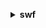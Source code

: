**<details ><summary style="color:none;">swf</summary><blockquote>**

- **<details><summary style="color:none;"><b><u>count-closed-workflow-executions</b></u></summary><blockquote>**

  * **<p style="color:none;">--domain</p>**
  * **<p style="color:none;">--start-time-filter</p>**
  * **<p style="color:none;">--close-time-filter</p>**
  * **<p style="color:none;">--execution-filter</p>**
  * **<p style="color:none;">--type-filter</p>**
  * **<p style="color:none;">--tag-filter</p>**
  * **<p style="color:none;">--close-status-filter</p>**
  * **<p style="color:none;">--cli-input-json</p>**
  * **<p style="color:none;">--cli-input-yaml</p>**
  * **<p style="color:none;">--generate-cli-skeleton</p>**

  </br>

  <p style="color:red;">Description</p>

  </br>

  ## **Examples**

  ```bash

  ```
  ```json

  ```

  </br>

- **<details><summary style="color:none;"><b><u>count-open-workflow-executions</b></u></summary><blockquote>**

  * **<p style="color:none;">--domain</p>**
  * **<p style="color:none;">--start-time-filter</p>**
  * **<p style="color:none;">--type-filter</p>**
  * **<p style="color:none;">--tag-filter</p>**
  * **<p style="color:none;">--execution-filter</p>**
  * **<p style="color:none;">--cli-input-json</p>**
  * **<p style="color:none;">--cli-input-yaml</p>**
  * **<p style="color:none;">--generate-cli-skeleton</p>**

  </br>

  <p style="color:red;">Description</p>

  </br>

  ## **Examples**

  ```bash

  ```
  ```json

  ```

  </br>

- **<details><summary style="color:none;"><b><u>count-pending-activity-tasks</b></u></summary><blockquote>**

  * **<p style="color:none;">--domain</p>**
  * **<p style="color:none;">--task-list</p>**
  * **<p style="color:none;">--cli-input-json</p>**
  * **<p style="color:none;">--cli-input-yaml</p>**
  * **<p style="color:none;">--generate-cli-skeleton</p>**

  </br>

  <p style="color:red;">Description</p>

  </br>

  ## **Examples**

  ```bash

  ```
  ```json

  ```

  </br>

- **<details><summary style="color:none;"><b><u>count-pending-decision-tasks</b></u></summary><blockquote>**

  * **<p style="color:none;">--domain</p>**
  * **<p style="color:none;">--task-list</p>**
  * **<p style="color:none;">--cli-input-json</p>**
  * **<p style="color:none;">--cli-input-yaml</p>**
  * **<p style="color:none;">--generate-cli-skeleton</p>**

  </br>

  <p style="color:red;">Description</p>

  </br>

  ## **Examples**

  ```bash

  ```
  ```json

  ```

  </br>

- **<details><summary style="color:none;"><b><u>deprecate-activity-type</b></u></summary><blockquote>**

  * **<p style="color:none;">--domain</p>**
  * **<p style="color:none;">--activity-type</p>**
  * **<p style="color:none;">--cli-input-json</p>**
  * **<p style="color:none;">--cli-input-yaml</p>**
  * **<p style="color:none;">--generate-cli-skeleton</p>**

  </br>

  <p style="color:red;">Description</p>

  </br>

  ## **Examples**

  ```bash

  ```
  ```json

  ```

  </br>

- **<details><summary style="color:none;"><b><u>deprecate-domain</b></u></summary><blockquote>**

  * **<p style="color:none;">--name</p>**
  * **<p style="color:none;">--cli-input-json</p>**
  * **<p style="color:none;">--cli-input-yaml</p>**
  * **<p style="color:none;">--generate-cli-skeleton</p>**

  </br>

  <p style="color:red;">Description</p>

  </br>

  ## **Examples**

  ```bash

  ```
  ```json

  ```

  </br>

- **<details><summary style="color:none;"><b><u>deprecate-workflow-type</b></u></summary><blockquote>**

  * **<p style="color:none;">--domain</p>**
  * **<p style="color:none;">--workflow-type</p>**
  * **<p style="color:none;">--cli-input-json</p>**
  * **<p style="color:none;">--cli-input-yaml</p>**
  * **<p style="color:none;">--generate-cli-skeleton</p>**

  </br>

  <p style="color:red;">Description</p>

  </br>

  ## **Examples**

  ```bash

  ```
  ```json

  ```

  </br>

- **<details><summary style="color:none;"><b><u>describe-activity-type</b></u></summary><blockquote>**

  * **<p style="color:none;">--domain</p>**
  * **<p style="color:none;">--activity-type</p>**
  * **<p style="color:none;">--cli-input-json</p>**
  * **<p style="color:none;">--cli-input-yaml</p>**
  * **<p style="color:none;">--generate-cli-skeleton</p>**

  </br>

  <p style="color:red;">Description</p>

  </br>

  ## **Examples**

  ```bash

  ```
  ```json

  ```

  </br>

- **<details><summary style="color:none;"><b><u>describe-domain</b></u></summary><blockquote>**

  * **<p style="color:none;">--name</p>**
  * **<p style="color:none;">--cli-input-json</p>**
  * **<p style="color:none;">--cli-input-yaml</p>**
  * **<p style="color:none;">--generate-cli-skeleton</p>**

  </br>

  <p style="color:red;">Description</p>

  </br>

  ## **Examples**

  ```bash

  ```
  ```json

  ```

  </br>

- **<details><summary style="color:none;"><b><u>describe-workflow-execution</b></u></summary><blockquote>**

  * **<p style="color:none;">--domain</p>**
  * **<p style="color:none;">--execution</p>**
  * **<p style="color:none;">--cli-input-json</p>**
  * **<p style="color:none;">--cli-input-yaml</p>**
  * **<p style="color:none;">--generate-cli-skeleton</p>**

  </br>

  <p style="color:red;">Description</p>

  </br>

  ## **Examples**

  ```bash

  ```
  ```json

  ```

  </br>

- **<details><summary style="color:none;"><b><u>describe-workflow-type</b></u></summary><blockquote>**

  * **<p style="color:none;">--domain</p>**
  * **<p style="color:none;">--workflow-type</p>**
  * **<p style="color:none;">--cli-input-json</p>**
  * **<p style="color:none;">--cli-input-yaml</p>**
  * **<p style="color:none;">--generate-cli-skeleton</p>**

  </br>

  <p style="color:red;">Description</p>

  </br>

  ## **Examples**

  ```bash

  ```
  ```json

  ```

  </br>

- **<details><summary style="color:none;"><b><u>get-workflow-execution-history</b></u></summary><blockquote>**

  * **<p style="color:none;">--domain</p>**
  * **<p style="color:none;">--execution</p>**
  * **<p style="color:none;">--reverse-order</p>**
  * **<p style="color:none;">--no-reverse-order</p>**
  * **<p style="color:none;">--cli-input-json</p>**
  * **<p style="color:none;">--cli-input-yaml</p>**
  * **<p style="color:none;">--starting-token</p>**
  * **<p style="color:none;">--page-size</p>**
  * **<p style="color:none;">--max-items</p>**
  * **<p style="color:none;">--generate-cli-skeleton</p>**

  </br>

  <p style="color:red;">Description</p>

  </br>

  ## **Examples**

  ```bash

  ```
  ```json

  ```

  </br>

- **<details><summary style="color:none;"><b><u>help</b></u></summary><blockquote>**

  * **<p style="color:none;"></p>**

  </br>

  <p style="color:red;">Description</p>

  </br>

  ## **Examples**

  ```bash

  ```
  ```json

  ```

  </br>

- **<details><summary style="color:none;"><b><u>list-activity-types</b></u></summary><blockquote>**

  * **<p style="color:none;">--domain</p>**
  * **<p style="color:none;">--name</p>**
  * **<p style="color:none;">--registration-status</p>**
  * **<p style="color:none;">--reverse-order</p>**
  * **<p style="color:none;">--no-reverse-order</p>**
  * **<p style="color:none;">--cli-input-json</p>**
  * **<p style="color:none;">--cli-input-yaml</p>**
  * **<p style="color:none;">--starting-token</p>**
  * **<p style="color:none;">--page-size</p>**
  * **<p style="color:none;">--max-items</p>**
  * **<p style="color:none;">--generate-cli-skeleton</p>**

  </br>

  <p style="color:red;">Description</p>

  </br>

  ## **Examples**

  ```bash

  ```
  ```json

  ```

  </br>

- **<details><summary style="color:none;"><b><u>list-closed-workflow-executions</b></u></summary><blockquote>**

  * **<p style="color:none;">--domain</p>**
  * **<p style="color:none;">--start-time-filter</p>**
  * **<p style="color:none;">--close-time-filter</p>**
  * **<p style="color:none;">--execution-filter</p>**
  * **<p style="color:none;">--close-status-filter</p>**
  * **<p style="color:none;">--type-filter</p>**
  * **<p style="color:none;">--tag-filter</p>**
  * **<p style="color:none;">--reverse-order</p>**
  * **<p style="color:none;">--no-reverse-order</p>**
  * **<p style="color:none;">--cli-input-json</p>**
  * **<p style="color:none;">--cli-input-yaml</p>**
  * **<p style="color:none;">--starting-token</p>**
  * **<p style="color:none;">--page-size</p>**
  * **<p style="color:none;">--max-items</p>**
  * **<p style="color:none;">--generate-cli-skeleton</p>**

  </br>

  <p style="color:red;">Description</p>

  </br>

  ## **Examples**

  ```bash

  ```
  ```json

  ```

  </br>

- **<details><summary style="color:none;"><b><u>list-domains</b></u></summary><blockquote>**

  * **<p style="color:none;">--registration-status</p>**
  * **<p style="color:none;">--reverse-order</p>**
  * **<p style="color:none;">--no-reverse-order</p>**
  * **<p style="color:none;">--cli-input-json</p>**
  * **<p style="color:none;">--cli-input-yaml</p>**
  * **<p style="color:none;">--starting-token</p>**
  * **<p style="color:none;">--page-size</p>**
  * **<p style="color:none;">--max-items</p>**
  * **<p style="color:none;">--generate-cli-skeleton</p>**

  </br>

  <p style="color:red;">Description</p>

  </br>

  ## **Examples**

  ```bash

  ```
  ```json

  ```

  </br>

- **<details><summary style="color:none;"><b><u>list-open-workflow-executions</b></u></summary><blockquote>**

  * **<p style="color:none;">--domain</p>**
  * **<p style="color:none;">--start-time-filter</p>**
  * **<p style="color:none;">--type-filter</p>**
  * **<p style="color:none;">--tag-filter</p>**
  * **<p style="color:none;">--reverse-order</p>**
  * **<p style="color:none;">--no-reverse-order</p>**
  * **<p style="color:none;">--execution-filter</p>**
  * **<p style="color:none;">--cli-input-json</p>**
  * **<p style="color:none;">--cli-input-yaml</p>**
  * **<p style="color:none;">--starting-token</p>**
  * **<p style="color:none;">--page-size</p>**
  * **<p style="color:none;">--max-items</p>**
  * **<p style="color:none;">--generate-cli-skeleton</p>**

  </br>

  <p style="color:red;">Description</p>

  </br>

  ## **Examples**

  ```bash

  ```
  ```json

  ```

  </br>

- **<details><summary style="color:none;"><b><u>list-tags-for-resource</b></u></summary><blockquote>**

  * **<p style="color:none;">--resource-arn</p>**
  * **<p style="color:none;">--cli-input-json</p>**
  * **<p style="color:none;">--cli-input-yaml</p>**
  * **<p style="color:none;">--generate-cli-skeleton</p>**

  </br>

  <p style="color:red;">Description</p>

  </br>

  ## **Examples**

  ```bash

  ```
  ```json

  ```

  </br>

- **<details><summary style="color:none;"><b><u>list-workflow-types</b></u></summary><blockquote>**

  * **<p style="color:none;">--domain</p>**
  * **<p style="color:none;">--name</p>**
  * **<p style="color:none;">--registration-status</p>**
  * **<p style="color:none;">--reverse-order</p>**
  * **<p style="color:none;">--no-reverse-order</p>**
  * **<p style="color:none;">--cli-input-json</p>**
  * **<p style="color:none;">--cli-input-yaml</p>**
  * **<p style="color:none;">--starting-token</p>**
  * **<p style="color:none;">--page-size</p>**
  * **<p style="color:none;">--max-items</p>**
  * **<p style="color:none;">--generate-cli-skeleton</p>**

  </br>

  <p style="color:red;">Description</p>

  </br>

  ## **Examples**

  ```bash

  ```
  ```json

  ```

  </br>

- **<details><summary style="color:none;"><b><u>poll-for-activity-task</b></u></summary><blockquote>**

  * **<p style="color:none;">--domain</p>**
  * **<p style="color:none;">--task-list</p>**
  * **<p style="color:none;">--identity</p>**
  * **<p style="color:none;">--cli-input-json</p>**
  * **<p style="color:none;">--cli-input-yaml</p>**
  * **<p style="color:none;">--generate-cli-skeleton</p>**

  </br>

  <p style="color:red;">Description</p>

  </br>

  ## **Examples**

  ```bash

  ```
  ```json

  ```

  </br>

- **<details><summary style="color:none;"><b><u>poll-for-decision-task</b></u></summary><blockquote>**

  * **<p style="color:none;">--domain</p>**
  * **<p style="color:none;">--task-list</p>**
  * **<p style="color:none;">--identity</p>**
  * **<p style="color:none;">--reverse-order</p>**
  * **<p style="color:none;">--no-reverse-order</p>**
  * **<p style="color:none;">--cli-input-json</p>**
  * **<p style="color:none;">--cli-input-yaml</p>**
  * **<p style="color:none;">--starting-token</p>**
  * **<p style="color:none;">--page-size</p>**
  * **<p style="color:none;">--max-items</p>**
  * **<p style="color:none;">--generate-cli-skeleton</p>**

  </br>

  <p style="color:red;">Description</p>

  </br>

  ## **Examples**

  ```bash

  ```
  ```json

  ```

  </br>

- **<details><summary style="color:none;"><b><u>record-activity-task-heartbeat</b></u></summary><blockquote>**

  * **<p style="color:none;">--task-token</p>**
  * **<p style="color:none;">--details</p>**
  * **<p style="color:none;">--cli-input-json</p>**
  * **<p style="color:none;">--cli-input-yaml</p>**
  * **<p style="color:none;">--generate-cli-skeleton</p>**

  </br>

  <p style="color:red;">Description</p>

  </br>

  ## **Examples**

  ```bash

  ```
  ```json

  ```

  </br>

- **<details><summary style="color:none;"><b><u>register-activity-type</b></u></summary><blockquote>**

  * **<p style="color:none;">--domain</p>**
  * **<p style="color:none;">--name</p>**
  * **<p style="color:none;">--description</p>**
  * **<p style="color:none;">--default-task-start-to-close-timeout</p>**
  * **<p style="color:none;">--default-task-heartbeat-timeout</p>**
  * **<p style="color:none;">--default-task-list</p>**
  * **<p style="color:none;">--default-task-priority</p>**
  * **<p style="color:none;">--default-task-schedule-to-start-timeout</p>**
  * **<p style="color:none;">--default-task-schedule-to-close-timeout</p>**
  * **<p style="color:none;">--activity-version</p>**
  * **<p style="color:none;">--cli-input-json</p>**
  * **<p style="color:none;">--cli-input-yaml</p>**
  * **<p style="color:none;">--generate-cli-skeleton</p>**

  </br>

  <p style="color:red;">Description</p>

  </br>

  ## **Examples**

  ```bash

  ```
  ```json

  ```

  </br>

- **<details><summary style="color:none;"><b><u>register-domain</b></u></summary><blockquote>**

  * **<p style="color:none;">--name</p>**
  * **<p style="color:none;">--description</p>**
  * **<p style="color:none;">--workflow-execution-retention-period-in-days</p>**
  * **<p style="color:none;">--tags</p>**
  * **<p style="color:none;">--cli-input-json</p>**
  * **<p style="color:none;">--cli-input-yaml</p>**
  * **<p style="color:none;">--generate-cli-skeleton</p>**

  </br>

  <p style="color:red;">Description</p>

  </br>

  ## **Examples**

  ```bash

  ```
  ```json

  ```

  </br>

- **<details><summary style="color:none;"><b><u>register-workflow-type</b></u></summary><blockquote>**

  * **<p style="color:none;">--domain</p>**
  * **<p style="color:none;">--name</p>**
  * **<p style="color:none;">--description</p>**
  * **<p style="color:none;">--default-task-start-to-close-timeout</p>**
  * **<p style="color:none;">--default-execution-start-to-close-timeout</p>**
  * **<p style="color:none;">--default-task-list</p>**
  * **<p style="color:none;">--default-task-priority</p>**
  * **<p style="color:none;">--default-child-policy</p>**
  * **<p style="color:none;">--default-lambda-role</p>**
  * **<p style="color:none;">--workflow-version</p>**
  * **<p style="color:none;">--cli-input-json</p>**
  * **<p style="color:none;">--cli-input-yaml</p>**
  * **<p style="color:none;">--generate-cli-skeleton</p>**

  </br>

  <p style="color:red;">Description</p>

  </br>

  ## **Examples**

  ```bash

  ```
  ```json

  ```

  </br>

- **<details><summary style="color:none;"><b><u>request-cancel-workflow-execution</b></u></summary><blockquote>**

  * **<p style="color:none;">--domain</p>**
  * **<p style="color:none;">--workflow-id</p>**
  * **<p style="color:none;">--run-id</p>**
  * **<p style="color:none;">--cli-input-json</p>**
  * **<p style="color:none;">--cli-input-yaml</p>**
  * **<p style="color:none;">--generate-cli-skeleton</p>**

  </br>

  <p style="color:red;">Description</p>

  </br>

  ## **Examples**

  ```bash

  ```
  ```json

  ```

  </br>

- **<details><summary style="color:none;"><b><u>respond-activity-task-canceled</b></u></summary><blockquote>**

  * **<p style="color:none;">--task-token</p>**
  * **<p style="color:none;">--details</p>**
  * **<p style="color:none;">--cli-input-json</p>**
  * **<p style="color:none;">--cli-input-yaml</p>**
  * **<p style="color:none;">--generate-cli-skeleton</p>**

  </br>

  <p style="color:red;">Description</p>

  </br>

  ## **Examples**

  ```bash

  ```
  ```json

  ```

  </br>

- **<details><summary style="color:none;"><b><u>respond-activity-task-completed</b></u></summary><blockquote>**

  * **<p style="color:none;">--task-token</p>**
  * **<p style="color:none;">--result</p>**
  * **<p style="color:none;">--cli-input-json</p>**
  * **<p style="color:none;">--cli-input-yaml</p>**
  * **<p style="color:none;">--generate-cli-skeleton</p>**

  </br>

  <p style="color:red;">Description</p>

  </br>

  ## **Examples**

  ```bash

  ```
  ```json

  ```

  </br>

- **<details><summary style="color:none;"><b><u>respond-activity-task-failed</b></u></summary><blockquote>**

  * **<p style="color:none;">--task-token</p>**
  * **<p style="color:none;">--reason</p>**
  * **<p style="color:none;">--details</p>**
  * **<p style="color:none;">--cli-input-json</p>**
  * **<p style="color:none;">--cli-input-yaml</p>**
  * **<p style="color:none;">--generate-cli-skeleton</p>**

  </br>

  <p style="color:red;">Description</p>

  </br>

  ## **Examples**

  ```bash

  ```
  ```json

  ```

  </br>

- **<details><summary style="color:none;"><b><u>respond-decision-task-completed</b></u></summary><blockquote>**

  * **<p style="color:none;">--task-token</p>**
  * **<p style="color:none;">--decisions</p>**
  * **<p style="color:none;">--execution-context</p>**
  * **<p style="color:none;">--cli-input-json</p>**
  * **<p style="color:none;">--cli-input-yaml</p>**
  * **<p style="color:none;">--generate-cli-skeleton</p>**

  </br>

  <p style="color:red;">Description</p>

  </br>

  ## **Examples**

  ```bash

  ```
  ```json

  ```

  </br>

- **<details><summary style="color:none;"><b><u>signal-workflow-execution</b></u></summary><blockquote>**

  * **<p style="color:none;">--domain</p>**
  * **<p style="color:none;">--workflow-id</p>**
  * **<p style="color:none;">--run-id</p>**
  * **<p style="color:none;">--signal-name</p>**
  * **<p style="color:none;">--input</p>**
  * **<p style="color:none;">--cli-input-json</p>**
  * **<p style="color:none;">--cli-input-yaml</p>**
  * **<p style="color:none;">--generate-cli-skeleton</p>**

  </br>

  <p style="color:red;">Description</p>

  </br>

  ## **Examples**

  ```bash

  ```
  ```json

  ```

  </br>

- **<details><summary style="color:none;"><b><u>start-workflow-execution</b></u></summary><blockquote>**

  * **<p style="color:none;">--domain</p>**
  * **<p style="color:none;">--workflow-id</p>**
  * **<p style="color:none;">--workflow-type</p>**
  * **<p style="color:none;">--task-list</p>**
  * **<p style="color:none;">--task-priority</p>**
  * **<p style="color:none;">--input</p>**
  * **<p style="color:none;">--execution-start-to-close-timeout</p>**
  * **<p style="color:none;">--tag-list</p>**
  * **<p style="color:none;">--task-start-to-close-timeout</p>**
  * **<p style="color:none;">--child-policy</p>**
  * **<p style="color:none;">--lambda-role</p>**
  * **<p style="color:none;">--cli-input-json</p>**
  * **<p style="color:none;">--cli-input-yaml</p>**
  * **<p style="color:none;">--generate-cli-skeleton</p>**

  </br>

  <p style="color:red;">Description</p>

  </br>

  ## **Examples**

  ```bash

  ```
  ```json

  ```

  </br>

- **<details><summary style="color:none;"><b><u>tag-resource</b></u></summary><blockquote>**

  * **<p style="color:none;">--resource-arn</p>**
  * **<p style="color:none;">--tags</p>**
  * **<p style="color:none;">--cli-input-json</p>**
  * **<p style="color:none;">--cli-input-yaml</p>**
  * **<p style="color:none;">--generate-cli-skeleton</p>**

  </br>

  <p style="color:red;">Description</p>

  </br>

  ## **Examples**

  ```bash

  ```
  ```json

  ```

  </br>

- **<details><summary style="color:none;"><b><u>terminate-workflow-execution</b></u></summary><blockquote>**

  * **<p style="color:none;">--domain</p>**
  * **<p style="color:none;">--workflow-id</p>**
  * **<p style="color:none;">--run-id</p>**
  * **<p style="color:none;">--reason</p>**
  * **<p style="color:none;">--details</p>**
  * **<p style="color:none;">--child-policy</p>**
  * **<p style="color:none;">--cli-input-json</p>**
  * **<p style="color:none;">--cli-input-yaml</p>**
  * **<p style="color:none;">--generate-cli-skeleton</p>**

  </br>

  <p style="color:red;">Description</p>

  </br>

  ## **Examples**

  ```bash

  ```
  ```json

  ```

  </br>

- **<details><summary style="color:none;"><b><u>undeprecate-activity-type</b></u></summary><blockquote>**

  * **<p style="color:none;">--domain</p>**
  * **<p style="color:none;">--activity-type</p>**
  * **<p style="color:none;">--cli-input-json</p>**
  * **<p style="color:none;">--cli-input-yaml</p>**
  * **<p style="color:none;">--generate-cli-skeleton</p>**

  </br>

  <p style="color:red;">Description</p>

  </br>

  ## **Examples**

  ```bash

  ```
  ```json

  ```

  </br>

- **<details><summary style="color:none;"><b><u>undeprecate-domain</b></u></summary><blockquote>**

  * **<p style="color:none;">--name</p>**
  * **<p style="color:none;">--cli-input-json</p>**
  * **<p style="color:none;">--cli-input-yaml</p>**
  * **<p style="color:none;">--generate-cli-skeleton</p>**

  </br>

  <p style="color:red;">Description</p>

  </br>

  ## **Examples**

  ```bash

  ```
  ```json

  ```

  </br>

- **<details><summary style="color:none;"><b><u>undeprecate-workflow-type</b></u></summary><blockquote>**

  * **<p style="color:none;">--domain</p>**
  * **<p style="color:none;">--workflow-type</p>**
  * **<p style="color:none;">--cli-input-json</p>**
  * **<p style="color:none;">--cli-input-yaml</p>**
  * **<p style="color:none;">--generate-cli-skeleton</p>**

  </br>

  <p style="color:red;">Description</p>

  </br>

  ## **Examples**

  ```bash

  ```
  ```json

  ```

  </br>

- **<details><summary style="color:none;"><b><u>untag-resource</b></u></summary><blockquote>**

  * **<p style="color:none;">--resource-arn</p>**
  * **<p style="color:none;">--tag-keys</p>**
  * **<p style="color:none;">--cli-input-json</p>**
  * **<p style="color:none;">--cli-input-yaml</p>**
  * **<p style="color:none;">--generate-cli-skeleton</p>**

  </br>

  <p style="color:red;">Description</p>

  </br>

  ## **Examples**

  ```bash

  ```
  ```json

  ```

  </br>

</blockquote></details>
</blockquote></details>
</blockquote></details>
</blockquote></details>
</blockquote></details>
</blockquote></details>
</blockquote></details>
</blockquote></details>
</blockquote></details>
</blockquote></details>
</blockquote></details>
</blockquote></details>
</blockquote></details>
</blockquote></details>
</blockquote></details>
</blockquote></details>
</blockquote></details>
</blockquote></details>
</blockquote></details>
</blockquote></details>
</blockquote></details>
</blockquote></details>
</blockquote></details>
</blockquote></details>
</blockquote></details>
</blockquote></details>
</blockquote></details>
</blockquote></details>
</blockquote></details>
</blockquote></details>
</blockquote></details>
</blockquote></details>
</blockquote></details>
</blockquote></details>
</blockquote></details>
</blockquote></details>
</blockquote></details>
</blockquote></details>
</blockquote></details>

